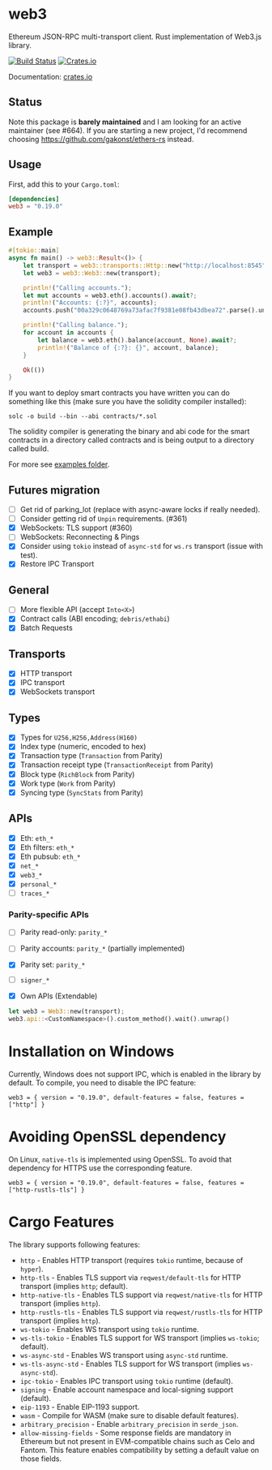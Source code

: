 # web3

Ethereum JSON-RPC multi-transport client.
Rust implementation of Web3.js library.

[![Build Status][ci-image]][ci-url] [![Crates.io](https://img.shields.io/crates/v/web3)](https://crates.io/crates/web3)

[ci-image]: https://github.com/tomusdrw/rust-web3/workflows/Compilation%20and%20Testing%20Suite/badge.svg
[ci-url]: https://github.com/tomusdrw/rust-web3/actions?query=workflow%3A%22Compilation+and+Testing+Suite%22
[docs-rs-badge]: https://docs.rs/web3/badge.svg
[docs-rs-url]: https://docs.rs/web3

Documentation: [crates.io][docs-rs-url]

## Status

Note this package is **barely maintained** and I am looking for an active maintainer (see #664).
If you are starting a new project, I'd recommend choosing https://github.com/gakonst/ethers-rs instead.

## Usage

First, add this to your `Cargo.toml`:

```toml
[dependencies]
web3 = "0.19.0"
```

## Example
```rust
#[tokio::main]
async fn main() -> web3::Result<()> {
    let transport = web3::transports::Http::new("http://localhost:8545")?;
    let web3 = web3::Web3::new(transport);

    println!("Calling accounts.");
    let mut accounts = web3.eth().accounts().await?;
    println!("Accounts: {:?}", accounts);
    accounts.push("00a329c0648769a73afac7f9381e08fb43dbea72".parse().unwrap());

    println!("Calling balance.");
    for account in accounts {
        let balance = web3.eth().balance(account, None).await?;
        println!("Balance of {:?}: {}", account, balance);
    }

    Ok(())
}
```

If you want to deploy smart contracts you have written you can do something like this (make sure you have the solidity compiler installed):

`solc -o build --bin --abi contracts/*.sol`

The solidity compiler is generating the binary and abi code for the smart contracts in a directory called contracts and is being output to a directory called build.

For more see [examples folder](./examples).

## Futures migration
- [ ] Get rid of parking_lot (replace with async-aware locks if really needed).
- [ ] Consider getting rid of `Unpin` requirements. (#361)
- [x] WebSockets: TLS support (#360)
- [ ] WebSockets: Reconnecting & Pings
- [x] Consider using `tokio` instead of `async-std` for `ws.rs` transport (issue with test).
- [x] Restore IPC Transport

## General
- [ ] More flexible API (accept `Into<X>`)
- [x] Contract calls (ABI encoding; `debris/ethabi`)
- [X] Batch Requests

## Transports
- [x] HTTP transport
- [x] IPC transport
- [x] WebSockets transport

## Types
- [x] Types for `U256,H256,Address(H160)`
- [x] Index type (numeric, encoded to hex)
- [x] Transaction type (`Transaction` from Parity)
- [x] Transaction receipt type (`TransactionReceipt` from Parity)
- [x] Block type (`RichBlock` from Parity)
- [x] Work type (`Work` from Parity)
- [X] Syncing type (`SyncStats` from Parity)

## APIs
- [x] Eth: `eth_*`
- [x] Eth filters: `eth_*`
- [x] Eth pubsub: `eth_*`
- [x] `net_*`
- [x] `web3_*`
- [x] `personal_*`
- [ ] `traces_*`

### Parity-specific APIs
- [ ] Parity read-only: `parity_*`
- [ ] Parity accounts: `parity_*` (partially implemented)
- [x] Parity set: `parity_*`
- [ ] `signer_*`

- [x] Own APIs (Extendable)
```rust
let web3 = Web3::new(transport);
web3.api::<CustomNamespace>().custom_method().wait().unwrap()
```

# Installation on Windows

Currently, Windows does not support IPC, which is enabled in the library by default.
To compile, you need to disable the IPC feature:
```
web3 = { version = "0.19.0", default-features = false, features = ["http"] }
```

# Avoiding OpenSSL dependency

On Linux, `native-tls` is implemented using OpenSSL. To avoid that dependency
for HTTPS use the corresponding feature.
```
web3 = { version = "0.19.0", default-features = false, features = ["http-rustls-tls"] }
```

# Cargo Features

The library supports following features:
- `http` - Enables HTTP transport (requires `tokio` runtime, because of `hyper`).
- `http-tls` - Enables TLS support via `reqwest/default-tls` for HTTP transport (implies `http`; default).
- `http-native-tls` - Enables TLS support via `reqwest/native-tls` for HTTP transport (implies `http`).
- `http-rustls-tls` - Enables TLS support via `reqwest/rustls-tls` for HTTP transport (implies `http`).
- `ws-tokio` - Enables WS transport using `tokio` runtime.
- `ws-tls-tokio` - Enables TLS support for WS transport (implies `ws-tokio`; default).
- `ws-async-std` - Enables WS transport using `async-std` runtime.
- `ws-tls-async-std` - Enables TLS support for WS transport (implies `ws-async-std`).
- `ipc-tokio` - Enables IPC transport using `tokio` runtime (default).
- `signing` - Enable account namespace and local-signing support (default).
- `eip-1193` - Enable EIP-1193 support.
- `wasm` - Compile for WASM (make sure to disable default features).
- `arbitrary_precision` - Enable `arbitrary_precision` in `serde_json`.
- `allow-missing-fields` - Some response fields are mandatory in Ethereum but not present in
  EVM-compatible chains such as Celo and Fantom. This feature enables compatibility by setting a
  default value on those fields.
